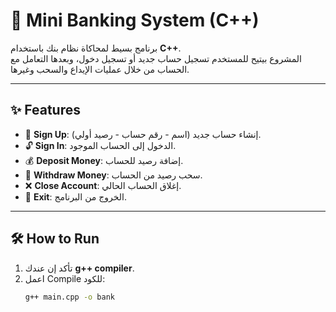 # 🏦 Mini Banking System (C++)

برنامج بسيط لمحاكاة نظام بنك باستخدام **C++**.  
المشروع بيتيح للمستخدم تسجيل حساب جديد أو تسجيل دخول، وبعدها التعامل مع الحساب من خلال عمليات الإيداع والسحب وغيرها.

---

## ✨ Features
- 🔑 **Sign Up**: إنشاء حساب جديد (اسم - رقم حساب - رصيد أولي).
- 🔓 **Sign In**: الدخول إلى الحساب الموجود.
- 💰 **Deposit Money**: إضافة رصيد للحساب.
- 💸 **Withdraw Money**: سحب رصيد من الحساب.
- ❌ **Close Account**: إغلاق الحساب الحالي.
- 🚪 **Exit**: الخروج من البرنامج.

---

## 🛠️ How to Run
1. تأكد إن عندك **g++ compiler**.
2. اعمل Compile للكود:
   ```bash
   g++ main.cpp -o bank

